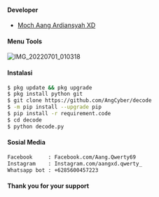 #### Developer
- [Moch Aang Ardiansyah XD]()
#### Menu Tools
![IMG_20220701_010318](https://user-images.githubusercontent.com/92802033/176752485-3a3c5137-91e3-4db8-a576-ef6fed9a4c86.jpg)
#### Instalasi
``` bash
$ pkg update && pkg upgrade
$ pkg install python git
$ git clone https://github.com/AngCyber/decode
$ -m pip install --upgrade pip
$ pip install -r requirement.code
$ cd decode
$ python decode.py
```
#### Sosial Media
``` bash
Facebook     : Facebook.com/Aang.Qwerty69
Instagram    : Instagram.com/aangxd.qwerty_
Whatsapp bot : +6285600457223
```
#### Thank you for your support
